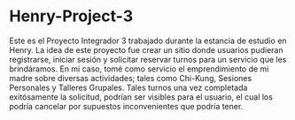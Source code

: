 # Henry-Project-3

Este es el Proyecto Integrador 3 trabajado durante la estancia de estudio en Henry.
La idea de este proyecto fue crear un sitio donde usuarios pudieran registrarse, iniciar sesión y solicitar reservar turnos para un servicio que les brindáramos. En mi caso, tomé como servicio el emprendimiento de mi madre sobre diversas actividades; tales como Chi-Kung, Sesiones Personales y Talleres Grupales. Tales turnos una vez completada exitósamente la solicitud, podrían ser visibles para el usuario, el cual los podría cancelar por supuestos inconvenientes que podría tener.
